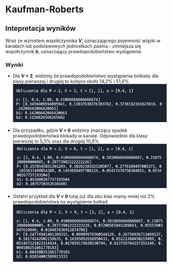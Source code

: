# Kaufman-Roberts

## Intepretacja wyników

Wraz ze wzrostem współczynnika ***V***, oznaczającego pojemność wiązki w kanałach lub podstawowych jednostkach pasma - zmniejsza się współczynnik ***b***, oznaczający prawdopodobieństwo wystąpienia

### Wyniki

- Dla ***V = 3***, widzimy że prawdopodobieństwo wystąpienia bolkady dla klasy pierwszej i drugiej to kolejno około 14,2% i 51,6% 
![wyniki dla V3](/img/V3.png)

- Dla przypadku, gdzie ***V = 6*** widzimy znaczący spadek prawdopodobieństwa blokady w kanale. Odpowiednio dla klasy pierwszej to 5,3% oraz dla drugiej 10,8% 
![wyniki dla V6](/img/V6.png)

- Ostatni przykład dla ***V = 9*** tutaj już dla obu klas mamy mniej niż 2% prawdopodobieństwa na wystąpienie bolkad
![wyniki dla V9](/img/V9.png)
